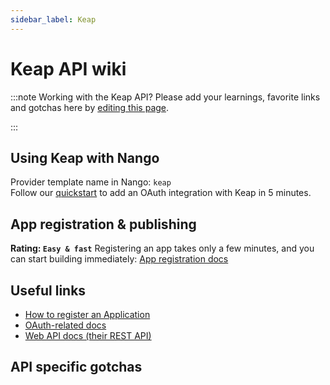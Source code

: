 ```yaml
---
sidebar_label: Keap
---
```


# Keap API wiki

:::note Working with the Keap API?
Please add your learnings, favorite links and gotchas here by [editing this page](https://github.com/nangohq/nango/tree/master/docs/docs/providers/keap.md).

:::

## Using Keap with Nango

Provider template name in Nango: `keap`  
Follow our [quickstart](../quickstart.md) to add an OAuth integration with Keap in 5 minutes.

## App registration & publishing

**Rating: `Easy & fast`**
Registering an app takes only a few minutes, and you can start building immediately: [App registration docs](https://keys.developer.keap.com/accounts/create?client_id=portal-nue1osvn10)


## Useful links

- [How to register an Application](https://keys.developer.keap.com/accounts/create?client_id=portal-nue1osvn10)
- [OAuth-related docs](https://developer.keap.com/docs/rest/#section/Authentication)
- [Web API docs (their REST API)](https://developer.keap.com/docs/rest/#tag/Account-Info)

## API specific gotchas

